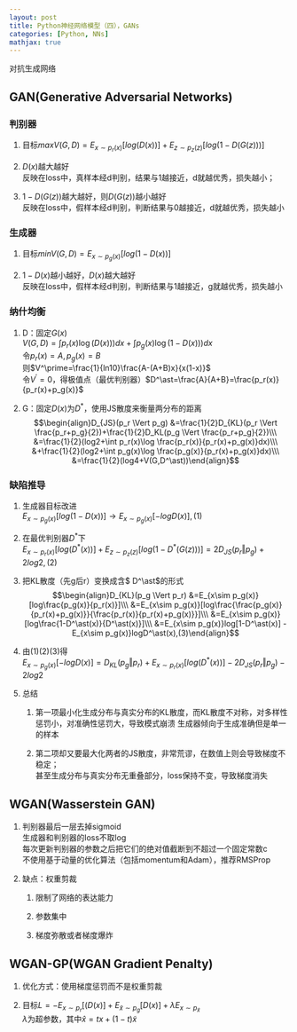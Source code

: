 ```yaml
---
layout: post
title: Python神经网络模型（四），GANs
categories: [Python, NNs]
mathjax: true
---
```


对抗生成网络

<!-- more -->
## GAN(Generative Adversarial Networks)
### 判别器  
1. 目标$maxV(G,D)=E_{x\sim p_r(x)}[log(D(x))] + E_{z\sim p_z(z)}[log(1-D(G(z)))]$

2. $D(x)$越大越好  
反映在loss中，真样本经d判别，结果与1越接近，d就越优秀，损失越小；

3. $1-D(G(z))$越大越好，则$D(G(z))$越小越好  
反映在loss中，假样本经d判别，判断结果与0越接近，d就越优秀，损失越小

### 生成器  
1. 目标$minV(G,D)=E_{x\sim p_g(x)}[log(1-D(x))]$

3. $1-D(x)$越小越好，$D(x)$越大越好  
反映在loss中，假样本经d判别，判断结果与1越接近，g就越优秀，损失越小

### 纳什均衡
1. D：固定$G(x)$  
$V(G,D)=\int p_r(x)\log(D(x)))dx + \int p_g(x)\log(1-D(x)))dx$  
令$p_r(x)=A,p_g(x)=B$  
则$V^\prime=\frac{1}{ln10}\frac{A-(A+B)x}{x(1-x)}$  
令$V^\prime=0$，得极值点（最优判别器）$D^\ast=\frac{A}{A+B}=\frac{p_r(x)}{p_r(x)+p_g(x)}$

2. G：固定$D(x)$为$D^\ast$，使用JS散度来衡量两分布的距离  
$$\begin{align}D_{JS}(p_r \Vert p_g) 
&=\frac{1}{2}D_{KL}(p_r \Vert \frac{p_r+p_g}{2})+\frac{1}{2}D_KL(p_g \Vert \frac{p_r+p_g}{2})\\\
&=\frac{1}{2}(log2+\int p_r(x)\log \frac{p_r(x)}{p_r(x)+p_g(x)}dx)\\\
&+\frac{1}{2}(log2+\int p_g(x)\log \frac{p_g(x)}{p_r(x)+p_g(x)}dx)\\\
&=\frac{1}{2}(log4+V(G,D^\ast))\end{align}$$

### 缺陷推导
1. 生成器目标改进  
$E_{x\sim p_g(x)}[log(1-D(x))] \to E_{x\sim p_g(x)}[-logD(x)],(1)$  

2. 在最优判别器$D^\ast$下  
$E_{x\sim p_r(x)}[log(D^\ast (x))] + E_{z\sim p_z(z)}[log(1-D^\ast (G(z)))]=2D_{JS}(p_r \Vert p_g)+2log2,(2)$  

3. 把KL散度（先g后r）变换成含$ D^\ast$的形式  
$$\begin{align}D_{KL}(p_g \Vert p_r)
&=E_{x\sim p_g(x)}[log\frac{p_g(x)}{p_r(x)}]\\\
&=E_{x\sim p_g(x)}[log\frac{\frac{p_g(x)}{p_r(x)+p_g(x)}}{\frac{p_r(x)}{p_r(x)+p_g(x)}}]\\\
&=E_{x\sim p_g(x)}[log\frac{1-D^\ast(x)}{D^\ast(x)}]\\\
&=E_{x\sim p_g(x)}log[1-D^\ast(x)] - E_{x\sim p_g(x)}logD^\ast(x),(3)\end{align}$$

4. 由(1)(2)(3)得  
$E_{x\sim p_g(x)}[-logD(x)]=D_{KL}(p_g \Vert p_r)+E_{x\sim p_r(x)}[log(D^\ast (x))]-2D_{JS}(p_r \Vert p_g)-2log2$

5. 总结
   1. 第一项最小化生成分布与真实分布的KL散度，而KL散度不对称，对多样性惩罚小，对准确性惩罚大，导致模式崩溃
   生成器倾向于生成准确但是单一的样本
   
   2. 第二项却又要最大化两者的JS散度，非常荒谬，在数值上则会导致梯度不稳定；  
   甚至生成分布与真实分布无重叠部分，loss保持不变，导致梯度消失

## WGAN(Wasserstein GAN)
1. 判别器最后一层去掉sigmoid  
生成器和判别器的loss不取log  
每次更新判别器的参数之后把它们的绝对值截断到不超过一个固定常数c  
不使用基于动量的优化算法（包括momentum和Adam），推荐RMSProp

2. 缺点：权重剪裁  
   1. 限制了网络的表达能力
   
   2. 参数集中
   
   3. 梯度弥散或者梯度爆炸

## WGAN-GP(WGAN Gradient Penalty)
1. 优化方式：使用梯度惩罚而不是权重剪裁

2. 目标$L=-E_{x\sim p_r}[(D(x)] + E_{\tilde{x}\sim p_g}[D(x)] + \lambda E_{x\sim p_\hat{x}}$  
$\lambda$为超参数，其中$\hat{x}=tx+(1-t)\tilde{x}$